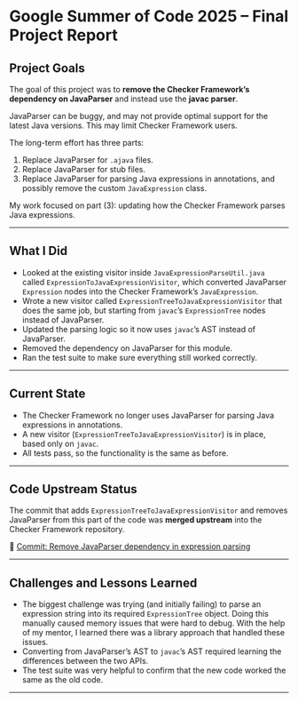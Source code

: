 # Google Summer of Code 2025 – Final Project Report  

## Project Goals  
The goal of this project was to **remove the Checker Framework’s dependency on JavaParser** and instead use the **javac parser**.  

JavaParser can be buggy, and may not provide optimal support for the latest Java versions. This may limit Checker Framework users.  

The long-term effort has three parts:  
1. Replace JavaParser for `.ajava` files.  
2. Replace JavaParser for stub files.  
3. Replace JavaParser for parsing Java expressions in annotations, and possibly remove the custom `JavaExpression` class.  

My work focused on part (3): updating how the Checker Framework parses Java expressions.  

---

## What I Did  
- Looked at the existing visitor inside `JavaExpressionParseUtil.java` called `ExpressionToJavaExpressionVisitor`, which converted JavaParser `Expression` nodes into the Checker Framework’s `JavaExpression`.  
- Wrote a new visitor called `ExpressionTreeToJavaExpressionVisitor` that does the same job, but starting from `javac`’s `ExpressionTree` nodes instead of JavaParser.  
- Updated the parsing logic so it now uses `javac`’s AST instead of JavaParser.  
- Removed the dependency on JavaParser for this module.  
- Ran the test suite to make sure everything still worked correctly.  

---

## Current State  
- The Checker Framework no longer uses JavaParser for parsing Java expressions in annotations.  
- A new visitor (`ExpressionTreeToJavaExpressionVisitor`) is in place, based only on `javac`.  
- All tests pass, so the functionality is the same as before.  

---

## Code Upstream Status  
The commit that adds `ExpressionTreeToJavaExpressionVisitor` and removes JavaParser from this part of the code was **merged upstream** into the Checker Framework repository.  

🔗 [Commit: Remove JavaParser dependency in expression parsing](https://github.com/typetools/checker-framework/commit/db5e35ccf83c94c715c56b647abd903e6512587b)  

---

## Challenges and Lessons Learned  
- The biggest challenge was trying (and initially failing) to parse an expression string into its required `ExpressionTree` object. Doing this manually caused memory issues that were hard to debug. With the help of my mentor, I learned there was a library approach that handled these issues.  
- Converting from JavaParser’s AST to `javac`’s AST required learning the differences between the two APIs.  
- The test suite was very helpful to confirm that the new code worked the same as the old code.  

---
